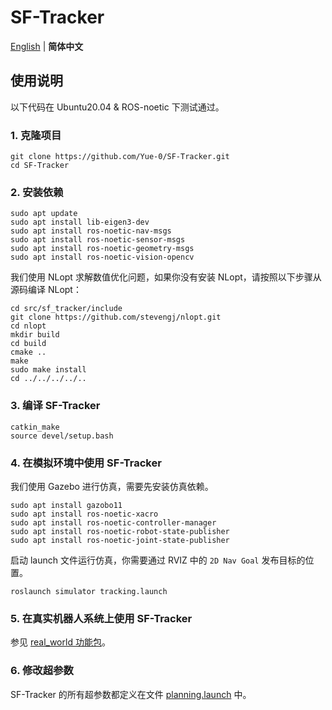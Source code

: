 # SF-Tracker

[English](README.md) | __简体中文__

## 使用说明

以下代码在 Ubuntu20.04 & ROS-noetic 下测试通过。

### 1. 克隆项目

```shell
git clone https://github.com/Yue-0/SF-Tracker.git
cd SF-Tracker
```

### 2. 安装依赖

```shell
sudo apt update
sudo apt install lib-eigen3-dev
sudo apt install ros-noetic-nav-msgs
sudo apt install ros-noetic-sensor-msgs
sudo apt install ros-noetic-geometry-msgs
sudo apt install ros-noetic-vision-opencv
```

我们使用 NLopt 求解数值优化问题，如果你没有安装 NLopt，请按照以下步骤从源码编译 NLopt：

```shell
cd src/sf_tracker/include
git clone https://github.com/stevengj/nlopt.git
cd nlopt
mkdir build
cd build
cmake ..
make
sudo make install
cd ../../../../..
```

### 3. 编译 SF-Tracker

```shell
catkin_make
source devel/setup.bash
```

### 4. 在模拟环境中使用 SF-Tracker

我们使用 Gazebo 进行仿真，需要先安装仿真依赖。

```shell
sudo apt install gazobo11
sudo apt install ros-noetic-xacro
sudo apt install ros-noetic-controller-manager
sudo apt install ros-noetic-robot-state-publisher
sudo apt install ros-noetic-joint-state-publisher
```

启动 launch 文件运行仿真，你需要通过 RVIZ 中的 `2D Nav Goal` 发布目标的位置。

```shell
roslaunch simulator tracking.launch
```

### 5. 在真实机器人系统上使用 SF-Tracker

参见 [real_world 功能包](src/real_world/README_cn.md)。

### 6. 修改超参数

SF-Tracker 的所有超参数都定义在文件 [planning.launch](src/sf_tracker/launch/planning.launch) 中。
